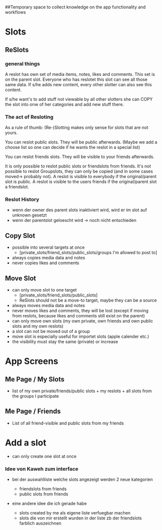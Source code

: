 ##Temporary space to collect knowledge on the app functionality and workflows

# Slots
## ReSlots

### general things

A reslot has own set of media items, notes, likes and comments. This set is on the parent slot.
Everyone who has reslotet this slot can see all those same data.
If s/he adds new content, every other slotter can also see this content.

If s/he want's to add stuff not viewable by all other slotters she
can COPY the slot into onw of her categories and add new stuff there.

### The act of Resloting

As a rule of thumb: (Re-)Slotting makes only sense for slots that are not yours.

You can reslot public slots. They will be public afterwards. (Maybe we
add a choose list so one can decide if he wants the reslot in a special list)

You can reslot friends slots. They will be visible to your friends afterwards.


It is only possible to reslot public slots or friendslots from friends.
It's not possible to reslot Groupslots, they can only be copied (and in some cases moved-> probably not).
A reslot is visible to everybody if the original/parent slot is public.
A reslot is visible to the users friends if the original/parent slot a friendslot.

### Reslot History

- wenn der owner des parent slots inaktiviert wird, wird er im slot auf unknown gesetzt
- wenn der parentslot geloescht wird -> noch nicht entschieden

## Copy Slot
- possible into several targets at once
    - [private_slots/friend_slots/public_slots/groups I'm allowed to post to]
- always copies media data and notes
- never copies likes and comments

## Move Slot
- can only move slot to one target
    - [private_slots/friend_slots/public_slots]
    - ReSlots should not be a move-to target, maybe they can be a source
- always moves media data and notes
- never moves likes and comments, they will be lost (except if moving from reslots, because likes and comments still exist on the parent)
- can only move own slots (my own private, own friends and own public slots and my own reslots)
- a slot can not be moved out of a group
- move slot is especially useful for importet slots (apple calender etc.)
- the visibility must stay the same (private) or increase

# App Screens
## Me Page / My Slots

- list of my own private/friends/public slots + my reslots + all slots from the groups I participate

## Me Page / Friends

- List of all friend-visible and public slots from my friends

# Add a slot

- can only create one slot at once

### Idee von Kaweh zum interface
- bei der auswahlliste welche slots angezeigt werden 2 neue kategorien
    - friendslots from friends
    - public slots from friends

- eine andere idee die ich gerade habe
    - slots created by me als eigene liste verfuegbar machen
    - slots die von mir erstellt wurden in der liste zb der friendslots farblich auszeichnen
